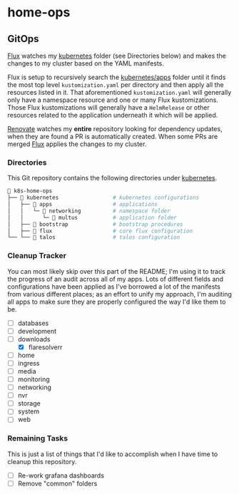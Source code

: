# home-ops

## GitOps

[Flux](https://github.com/fluxcd/flux2) watches my [kubernetes](./kubernetes/) folder (see Directories below) and makes the changes to my cluster based on the YAML manifests.

Flux is setup to recursively search the [kubernetes/apps](./kubernetes/apps) folder until it finds the most top level `kustomization.yaml` per directory and then apply all the resources listed in it. That aforementioned `kustomization.yaml` will generally only have a namespace resource and one or many Flux kustomizations. Those Flux kustomizations will generally have a `HelmRelease` or other resources related to the application underneath it which will be applied.

[Renovate](https://github.com/renovatebot/renovate) watches my **entire** repository looking for dependency updates, when they are found a PR is automatically created. When some PRs are merged [Flux](https://github.com/fluxcd/flux2) applies the changes to my cluster.

### Directories

This Git repository contains the following directories under [kubernetes](./kubernetes/).

```sh
📁 k8s-home-ops
├── 📁 kubernetes                 # kubernetes configurations
│   ├── 📁 apps                   # applications
│   │   └─ 📁 networking          # namespace folder
│   │      └─ 📁 multus           # application folder
│   ├── 📁 bootstrap              # bootstrap procedures
│   ├── 📁 flux                   # core flux configuration
└── └── 📁 talos                  # talos configuration
```

### Cleanup Tracker

You can most likely skip over this part of the README; I'm using it to track the progress of an audit across all of my apps. Lots of different fields and configurations have been applied as I've borrowed a lot of the manifests from various different places; as an effort to unify my approach, I'm auditing all apps to make sure they are properly configured the way I'd like them to be.

- [ ] databases
- [ ] development
- [ ] downloads
  - [x] flaresolverr
- [ ] home
- [ ] ingress
- [ ] media
- [ ] monitoring
- [ ] networking
- [ ] nvr
- [ ] storage
- [ ] system
- [ ] web

### Remaining Tasks

This is just a list of things that I'd like to accomplish when I have time to cleanup this repository.

- [ ] Re-work grafana dashboards
- [ ] Remove "common" folders
